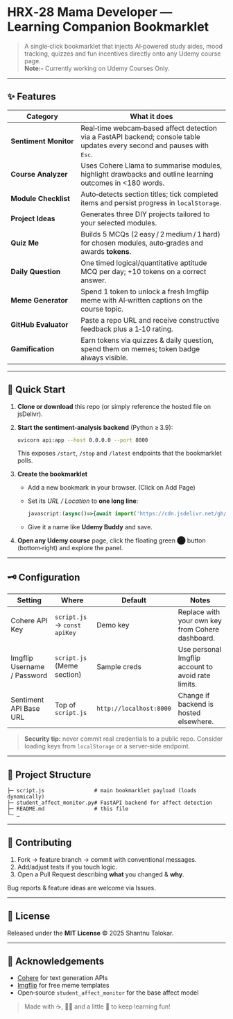 # HRX‑28 Mama Developer — Learning Companion Bookmarklet

> A single‑click bookmarklet that injects AI‑powered study aides, mood tracking, quizzes and fun incentives directly onto any Udemy course page.<br>
**Note:-** Currently working on Udemy Courses Only.
---

## ✨ Features

| Category              | What it does                                                                                                                      |
| --------------------- | --------------------------------------------------------------------------------------------------------------------------------- |
| **Sentiment Monitor** | Real‑time webcam‑based affect detection via a FastAPI backend; console table updates every second and pauses with <kbd>Esc</kbd>. |
| **Course Analyzer**   | Uses Cohere Llama to summarise modules, highlight drawbacks and outline learning outcomes in <180 words.                          |
| **Module Checklist**  | Auto‑detects section titles; tick completed items and persist progress in `localStorage`.                                         |
| **Project Ideas**     | Generates three DIY projects tailored to your selected modules.                                                                   |
| **Quiz Me**           | Builds 5 MCQs (2 easy / 2 medium / 1 hard) for chosen modules, auto‑grades and awards **tokens**.                                 |
| **Daily Question**    | One timed logical/quantitative aptitude MCQ per day; +10 tokens on a correct answer.                                              |
| **Meme Generator**    | Spend 1 token to unlock a fresh Imgflip meme with AI‑written captions on the course topic.                                        |
| **GitHub Evaluator**  | Paste a repo URL and receive constructive feedback plus a 1‑10 rating.                                                            |
| **Gamification**      | Earn tokens via quizzes & daily question, spend them on memes; token badge always visible.                                        |

---

## 🔧 Quick Start

1. **Clone or download** this repo (or simply reference the hosted file on jsDelivr).
2. **Start the sentiment‑analysis backend** (Python ≥ 3.9):

   ```bash
   uvicorn api:app --host 0.0.0.0 --port 8000
   ```

   This exposes `/start`, `/stop` and `/latest` endpoints that the bookmarklet polls.
3. **Create the bookmarklet**

   * Add a new bookmark in your browser. (Click on Add Page)
   * Set its *URL / Location* to **one long line**:

     ```javascript
     javascript:(async()=>{await import('https://cdn.jsdelivr.net/gh/tany109043/HRX-28-Mama-Developer@main/script.js?t='+Date.now())})();
     ```
   * Give it a name like **Udemy Buddy** and save.
4. **Open any Udemy course** page, click the floating green ⬤ button (bottom‑right) and explore the panel.

---

## 🗝️ Configuration

| Setting                     | Where                        | Default                 | Notes                                              |
| --------------------------- | ---------------------------- | ----------------------- | -------------------------------------------------- |
| Cohere API Key              | `script.js` → `const apiKey` | Demo key                | Replace with your own key from Cohere dashboard.   |
| Imgflip Username / Password | `script.js` (Meme section)   | Sample creds            | Use personal Imgflip account to avoid rate limits. |
| Sentiment API Base URL      | Top of `script.js`           | `http://localhost:8000` | Change if backend is hosted elsewhere.             |

> **Security tip:** never commit real credentials to a public repo. Consider loading keys from `localStorage` or a server‑side endpoint.

---

## 📂 Project Structure

```
├─ script.js                # main bookmarklet payload (loads dynamically)
├─ student_affect_monitor.py# FastAPI backend for affect detection
├─ README.md                # this file
└─ …
```

---

## 🤝 Contributing

1. Fork → feature branch → commit with conventional messages.
2. Add/adjust tests if you touch logic.
3. Open a Pull Request describing **what** you changed & **why**.

Bug reports & feature ideas are welcome via Issues.

---

## 📝 License

Released under the **MIT License** © 2025 Shantnu Talokar.

---

## 🙏 Acknowledgements

* [Cohere](https://cohere.ai) for text generation APIs
* [Imgflip](https://imgflip.com/api) for free meme templates
* Open‑source `student_affect_monitor` for the base affect model

> Made with ☕, 👩‍💻 and a little 🤪 to keep learning fun!

